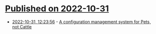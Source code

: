 # [Published on 2022-10-31](index.md)

* [2022-10-31, 12:23:56](https://lobste.rs/s/jc2oru/configuration_management_system_for) - [A configuration management system for Pets, not Cattle](https://github.com/ema/pets)
